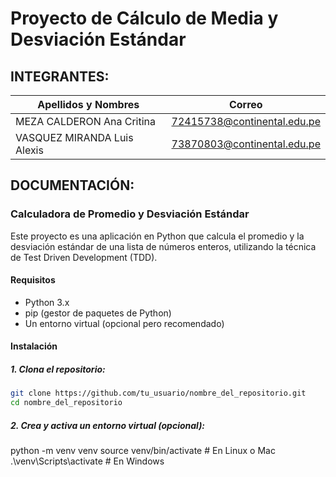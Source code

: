 # Proyecto de Cálculo de Media y Desviación Estándar
## INTEGRANTES:
| Apellidos y Nombres | Correo|
|---------------------|-------|
| MEZA CALDERON Ana Critina | 72415738@continental.edu.pe |
| VASQUEZ MIRANDA Luis Alexis | 73870803@continental.edu.pe |
## DOCUMENTACIÓN:
### Calculadora de Promedio y Desviación Estándar
Este proyecto es una aplicación en Python que calcula el promedio y la desviación estándar de una lista de números enteros, utilizando la técnica de Test Driven Development (TDD).
#### Requisitos
- Python 3.x
- pip (gestor de paquetes de Python)
- Un entorno virtual (opcional pero recomendado)
#### Instalación
##### 1. **Clona el repositorio:**
   ```bash
   git clone https://github.com/tu_usuario/nombre_del_repositorio.git
   cd nombre_del_repositorio
   ```
##### 2. **Crea y activa un entorno virtual (opcional):**
   python -m venv venv
   source venv/bin/activate  # En Linux o Mac
  .\venv\Scripts\activate   # En Windows

